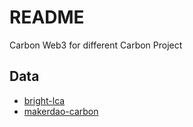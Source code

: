 # README

Carbon Web3 for different Carbon Project

## Data

- [bright-lca](./data/brigth-lca/)
- [makerdao-carbon](./data/makedao-carbon/)